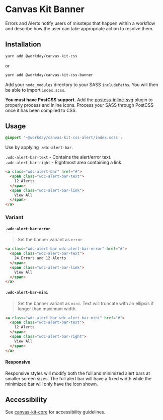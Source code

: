 # Canvas Kit Banner

Errors and Alerts notify users of missteps that happen within a workflow and describe how the user
can take appropriate action to resolve them.

## Installation

```sh
yarn add @workday/canvas-kit-css
```

or

```sh
yarn add @workday/canvas-kit-css-banner
```

Add your `node_modules` directory to your SASS `includePaths`. You will then be able to import
`index.scss`.

**You must have PostCSS support.** Add the
[postcss-inline-svg](https://github.com/TrySound/postcss-inline-svg) plugin to properly process and
inline icons. Process your SASS through PostCSS once it has been compiled to CSS.

## Usage

```scss
@import '~@workday/canvas-kit-css-alert/index.scss';
```

Use by applying `.wdc-alert-bar`.

`.wdc-alert-bar-text` - Contains the alert/error text.  
`.wdc-alert-bar-right` - Rightmost area containing a link.

```html
<a class="wdc-alert-bar" href="#">
  <span class="wdc-alert-bar-text">
    12 Alerts
  </span>
  <span class="wdc-alert-bar-link">
    View All
  </span>
</a>
```

### Variant

#### `.wdc-alert-bar-error`

> Set the banner variant as `error`

```html
<a class="wdc-alert-bar wdc-alert-bar-error" href="#">
  <span class="wdc-alert-bar-text">
    24 Errors and 12 Alerts
  </span>
  <span class="wdc-alert-bar-link">
    View All
  </span>
</a>
```

#### `.wdc-alert-bar-mini`

> Set the banner variant as `mini`. Text will truncate with an ellipsis if longer than maximum
> width.

```html
<a class="wdc-alert-bar wdc-alert-bar-mini" href="#">
  <span class="wdc-alert-bar-text">
    12 Alerts
  </span>
  <span class="wdc-alert-bar-right">
    View All
  </span>
</a>
```

#### Responsive

Responsive styles will modify both the full and minimized alert bars at smaller screen sizes. The
full alert bar will have a fixed width while the minimized bar will only have the icon shown.

## Accessibility

See [canvas-kit-core](../../core/css#accessibility) for accessibility guidelines.
